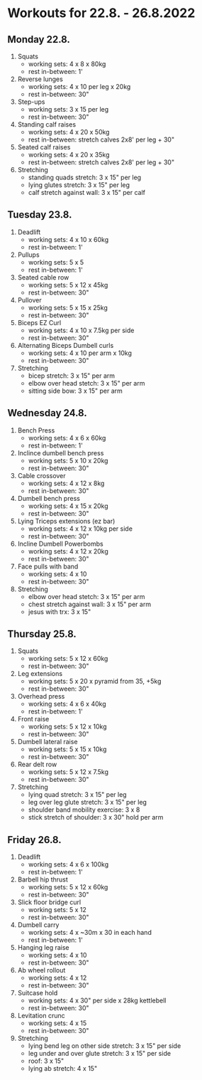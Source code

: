 # Workouts for 22.8. - 26.8.2022

## Monday 22.8.

1. Squats
	- working sets: 4 x 8 x 80kg
	- rest in-between: 1'
2. Reverse lunges
	- working sets: 4 x 10 per leg x 20kg
	- rest in-between: 30"
3. Step-ups
	- working sets: 3 x 15 per leg
	- rest in-between: 30"
4. Standing calf raises
	- working sets: 4 x 20 x 50kg
	- rest in-between: stretch calves 2x8' per leg + 30"
5. Seated calf raises
	- working sets: 4 x 20 x 35kg
	- rest in-between: stretch calves 2x8' per leg + 30"
6. Stretching
	- standing quads stretch: 3 x 15" per leg
	- lying glutes stretch: 3 x 15" per leg
	- calf stretch against wall: 3 x 15" per calf 

## Tuesday 23.8.

1. Deadlift
	- working sets: 4 x 10 x 60kg
	- rest in-between: 1'
2. Pullups
	- working sets: 5 x 5
	- rest in-between: 1'
3. Seated cable row
	- working sets: 5 x 12 x 45kg
	- rest in-between: 30"
4. Pullover
	- working sets: 5 x 15 x 25kg
	- rest in-between: 30"
5. Biceps EZ Curl
	- working sets: 4 x 10 x 7.5kg per side
	- rest in-between: 30"
6. Alternating Biceps Dumbell curls
	- working sets: 4 x 10 per arm x 10kg
	- rest in-between: 30"
7. Stretching
	- bicep stretch: 3 x 15" per arm
	- elbow over head stetch: 3 x 15" per arm 
	- sitting side bow: 3 x 15" per arm 

## Wednesday 24.8.

1. Bench Press
	- working sets: 4 x 6 x 60kg
	- rest in-between: 1'
2. Inclince dumbell bench press
	- working sets: 5 x 10 x 20kg
	- rest in-between: 30"
3. Cable crossover
	- working sets: 4 x 12 x 8kg
	- rest in-between: 30"
4. Dumbell bench press
	- working sets: 4 x 15 x 20kg
	- rest in-between: 30"
5. Lying Triceps extensions (ez bar)
	- working sets: 4 x 12 x 10kg per side
	- rest in-between: 30"
6. Incline Dumbell Powerbombs 
	- working sets: 4 x 12 x 20kg
	- rest in-between: 30"
7. Face pulls with band
	- working sets: 4 x 10
	- rest in-between: 30"
8. Stretching
	- elbow over head stetch: 3 x 15" per arm 
	- chest stretch against wall: 3 x 15" per arm 
	- jesus with trx: 3 x 15" 

## Thursday 25.8.

1. Squats
	- working sets: 5 x 12 x 60kg
	- rest in-between: 30"
2. Leg extensions
	- working sets: 5 x 20 x pyramid from 35, +5kg
	- rest in-between: 30"
3. Overhead press
	- working sets: 4 x 6 x 40kg
	- rest in-between: 1'
4. Front raise
	- working sets: 5 x 12 x 10kg
	- rest in-between: 30"
5. Dumbell lateral raise
	- working sets: 5 x 15 x 10kg
	- rest in-between: 30"
6. Rear delt row
	- working sets: 5 x 12 x 7.5kg
	- rest in-between: 30"
7. Stretching
	- lying quad stretch: 3 x 15" per leg
	- leg over leg glute stretch: 3 x 15" per leg
	- shoulder band mobility exercise: 3 x 8
	- stick stretch of shoulder: 3 x 30" hold per arm

## Friday 26.8.

1. Deadlift
	- working sets: 4 x 6 x 100kg
	- rest in-between: 1'
2. Barbell hip thrust
	- working sets: 5 x 12 x 60kg
	- rest in-between: 30"
3. Slick floor bridge curl
	- working sets: 5 x 12
	- rest in-between: 30"
4. Dumbell carry
	- working sets: 4 x ~30m x 30 in each hand
	- rest in-between: 1'
5. Hanging leg raise
	- working sets: 4 x 10
	- rest in-between: 30"
6. Ab wheel rollout
	- working sets: 4 x 12
	- rest in-between: 30"
7. Suitcase hold
	- working sets: 4 x 30" per side x 28kg kettlebell
	- rest in-between: 30"
8. Levitation crunc
	- working sets: 4 x 15
	- rest in-between: 30"
9. Stretching
	- lying bend leg on other side stretch: 3 x 15" per side
	- leg under and over glute stretch: 3 x 15" per side
	- roof: 3 x 15"
	- lying ab stretch: 4 x 15"
